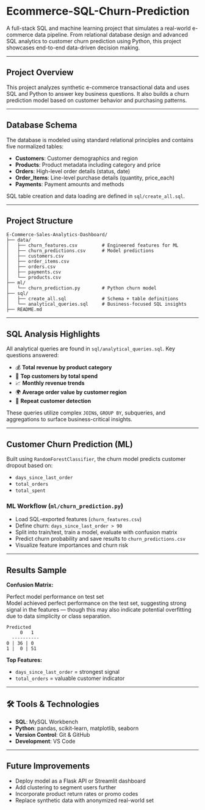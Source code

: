 
# Ecommerce-SQL-Churn-Prediction

A full-stack SQL and machine learning project that simulates a real-world e-commerce data pipeline. From relational database design and advanced SQL analytics to customer churn prediction using Python, this project showcases end-to-end data-driven decision making.

---

## Project Overview

This project analyzes synthetic e-commerce transactional data and uses SQL and Python to answer key business questions. It also builds a churn prediction model based on customer behavior and purchasing patterns.

---

## Database Schema

The database is modeled using standard relational principles and contains five normalized tables:

- **Customers**: Customer demographics and region
- **Products**: Product metadata including category and price
- **Orders**: High-level order details (status, date)
- **Order_Items**: Line-level purchase details (quantity, price_each)
- **Payments**: Payment amounts and methods

SQL table creation and data loading are defined in `sql/create_all.sql`.

---

## Project Structure

```
E-Commerce-Sales-Analytics-Dashboard/
├── data/
│   ├── churn_features.csv         # Engineered features for ML
│   ├── churn_predictions.csv      # Model predictions
│   ├── customers.csv
│   ├── order_items.csv
│   ├── orders.csv
│   ├── payments.csv
│   └── products.csv
├── ml/
│   └── churn_prediction.py        # Python churn model
├── sql/
│   ├── create_all.sql             # Schema + table definitions
│   └── analytical_queries.sql     # Business-focused SQL insights
├── README.md
```

---

## SQL Analysis Highlights

All analytical queries are found in `sql/analytical_queries.sql`. Key questions answered:

- 💰 **Total revenue by product category**
- 👑 **Top customers by total spend**
- 📈 **Monthly revenue trends**
- 🌍 **Average order value by customer region**
- 🔁 **Repeat customer detection**

These queries utilize complex `JOIN`s, `GROUP BY`, subqueries, and aggregations to surface business-critical insights.

---

## Customer Churn Prediction (ML)

Built using `RandomForestClassifier`, the churn model predicts customer dropout based on:

- `days_since_last_order`
- `total_orders`
- `total_spent`

### ML Workflow (`ml/churn_prediction.py`)
- Load SQL-exported features (`churn_features.csv`)
- Define churn: `days_since_last_order > 90`
- Split into train/test, train a model, evaluate with confusion matrix
- Predict churn probability and save results to `churn_predictions.csv`
- Visualize feature importances and churn risk

---

## Results Sample

**Confusion Matrix:**

Perfect model performance on test set  
Model achieved perfect performance on the test set, suggesting strong signal in the features — though this may also indicate potential overfitting due to data simplicity or class separation.

```
Predicted
     0   1
  ----------
0 | 36 | 0
1 |  0 | 51
```

**Top Features:**
- `days_since_last_order` = strongest signal
- `total_orders` = valuable customer indicator

---

## 🛠️ Tools & Technologies

- **SQL**: MySQL Workbench
- **Python**: pandas, scikit-learn, matplotlib, seaborn
- **Version Control**: Git & GitHub
- **Development**: VS Code

---

## Future Improvements

- Deploy model as a Flask API or Streamlit dashboard
- Add clustering to segment users further
- Incorporate product return rates or promo codes
- Replace synthetic data with anonymized real-world set
